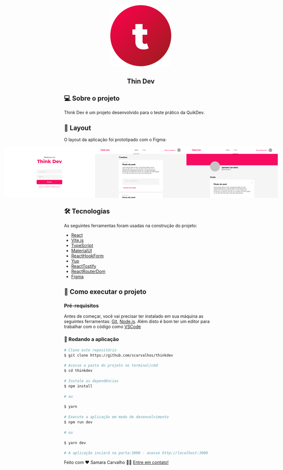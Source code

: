 <h1 align="center">
    <img alt="NextLevelWeek" title="#NextLevelWeek" src="./src/assets/favicon.svg" />
</h1>

<h2 align="center"> 
	Thin Dev
</h2>

## 💻 Sobre o projeto

Think Dev é um projeto desenvolvido para o teste prático da QuikDev.


## 🎨 Layout

O layout da aplicação foi prototipado com o Figma:

<p align="center" style="display: flex; align-items: flex-start; justify-content: center;">
  <img alt="ThinkDev" title="#ThinkDev" src="./src/assets/login.png" width="300px">
  <img alt="ThinkDev" title="#ThinkDev" src="./src/assets/home.png" width="300px">
  <img alt="ThinkDev" title="#ThinkDev" src="./src/assets/profile.png" width="300px">
</p>

## 🛠 Tecnologias

As seguintes ferramentas foram usadas na construção do projeto:

- [React][reactjs]
- [Vite.js][vitejs]
- [TypeScript][typescript]
- [MaterialUI][materialui]
- [ReactHookForm][reacthookform]
- [Yup][yup]
- [ReactTostify][reacttostify]
- [ReactRouterDom][reactrouterdom]
- [Figma][figma]


## 🚀 Como executar o projeto

### Pré-requisitos

Antes de começar, você vai precisar ter instalado em sua máquina as seguintes ferramentas:
[Git](https://git-scm.com), [Node.js][nodejs]. 
Além disto é bom ter um editor para trabalhar com o código como [VSCode][vscode]

### 🎲 Rodando a aplicação

```bash
# Clone este repositório
$ git clone https://github.com/scarvalhos/thinkdev

# Acesse a pasta do projeto no terminal/cmd
$ cd thinkdev

# Instale as dependências
$ npm install

# ou

$ yarn

# Execute a aplicação em modo de desenvolvimento
$ npm run dev

# ou

$ yarn dev

# A aplicação inciará na porta:3000 - acesse http://localhost:3000
```


Feito com ❤️ Samara Carvalho 👋🏽 [Entre em contato!](https://www.linkedin.com/in/scarvalhos/)

[nodejs]: https://nodejs.org/
[typescript]: https://www.typescriptlang.org/
[reactjs]: https://reactjs.org
[vitejs]: https://vitejs.dev/
[materialui]: https://mui.com
[reacthookform]: https://react-hook-form.com/
[yup]: https://www.npmjs.com/package/yup
[reacttostify]: https://www.npmjs.com/package/react-toastify
[reactrouterdom]: https://reactrouter.com/
[figma]: https://figma.com

[yarn]: https://yarnpkg.com/
[vscode]: https://code.visualstudio.com/

[vceditconfig]: https://marketplace.visualstudio.com/items?itemName=EditorConfig.EditorConfig
[vceslint]: https://marketplace.visualstudio.com/items?itemName=dbaeumer.vscode-eslint
[prettier]: https://marketplace.visualstudio.com/items?itemName=esbenp.prettier-vscode
[rs]: https://rocketseat.com.br
